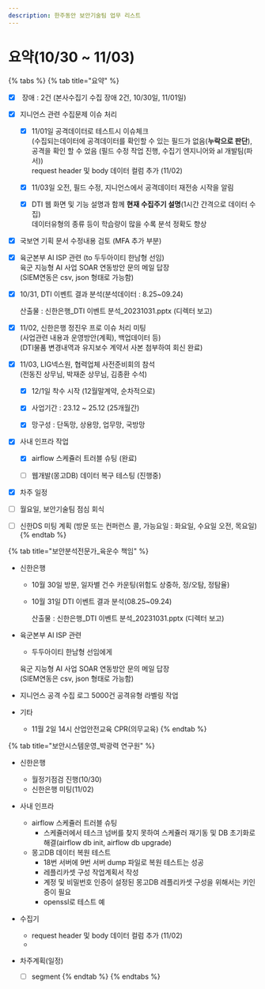 ```yaml
---
description: 한주동안 보안기술팀 업무 리스트
---
```


# 요약(10/30 \~ 11/03)

{% tabs %}
{% tab title="요약" %}


* [x] &#x20;장애 : 2건 (본사수집기 수집 장애 2건, 10/30일, 11/01일)



* [x] 지니언스 관련 수집문제 이슈 처리
  * [x] 11/01일 공격데이터로 테스트시 이슈체크 \
    (수집되는데이터에 공격데이터를 확인할 수 있는 필드가 없음(**누락으로   판단**), \
    공격을 확인 할 수 었음 (필드 수정 작업 진행, 수집기 엔지니어와 aI 개발팀(파서))\
    request header 및 body 데이터 컬럼 추가 (11/02)
  * [x] 11/03일 오전,  필드 수정, 지니언스에서 공격데이터 재전송 시작을 알림
  * [x] DTI 웹 화면 및 기능 설명과 함께 **현재 수집주기 설명**(1시간 간격으로 데이터 수집)\
    데이터유형의 종류 등이 학습량이 많을 수록 분석 정확도 향상



* [x] 국보연 기획 문서 수정내용 검토 (MFA 추가 부분)



* [x] 육군본부 AI ISP 관련 (to 두두아이티 한남형 선임) \
  육군 지능형 AI 사업 SOAR 연동방안 문의 메일 답장 \
  (SIEM연동은 csv, json 형태로 가능함)



*   [x] 10/31, DTI 이벤트 결과 분석(분석데이터 :  8.25\~09.24)&#x20;

    산출물 :  신한은행\_DTI 이벤트 분석\_20231031.pptx (디렉터 보고)



* [x] 11/02, 신한은행 정진우 프로 이슈 처리 미팅 \
  (사업관련 내용과 운영방안(계획), 백업데이터 등)\
  (DTI물품 변경내역과 유지보수 계약서 사본 첨부하여  회신 완료)



* [x] 11/03, LIG넥스원, 협력업체 사전준비회의 참석 \
  (전동진 상무님, 박재준 상무님, 김종환 수석)
  * [x] 12/1일 착수 시작 (12월말계약, 순차적으로)
  * [x] 사업기간 : 23.12 \~ 25.12 (25개월간)
  * [x] 망구성 : 단독망, 상용망, 업무망, 국방망



* [x] 사내 인프라 작업
  * [x] airflow 스케쥴러 트러블 슈팅 (완료)
  * [ ] 웹개발(몽고DB) 데이터 복구 테스팅 (진행중)



* [x] 차주 일정
* [ ] 월요일, 보안기술팀 점심 회식
* [ ] 신한DS 미팅 계획 (방문 또는 컨퍼런스 콜, 가능요일 : 화요일, 수요일 오전, 목요일)
{% endtab %}

{% tab title="보안분석전문가_육운수 책임" %}


* 신한은행
  * 10월 30일 방문, 일자별 건수 카운팅(위험도 상중하, 정/오탐, 정탐율)
  *   10월 31일 DTI 이벤트 결과 분석(08.25\~09.24)&#x20;

      산출물 :  신한은행\_DTI 이벤트 분석\_20231031.pptx (디렉터 보고)



*   육군본부 AI ISP 관련

    * 두두아이티 한남형 선임에게&#x20;

    &#x20;     육군 지능형 AI 사업 SOAR 연동방안 문의 메일 답장 \
    &#x20;     (SIEM연동은 csv, json 형태로  가능함)



* 지니언스 공격 수집 로그 5000건 공격유형 라벨링 작업



* 기타
  * 11월 2일 14시 산업안전교육 CPR(의무교육)
{% endtab %}

{% tab title="보안시스템운영_박광력 연구원" %}


* 신한은행
  * 월정기점검 진행(10/30)
  * 신한은행 미팅(11/02)&#x20;
* 사내 인프라
  * airflow 스케쥴러 트러블 슈팅
    * 스케쥴러에서 테스크 넘버를 찾지 못하여 스케쥴러 재기동 및 DB 초기화로 해결(airflow db init, airflow db upgrade)
  * 몽고DB 데이터 복원 테스트
    * 18번 서버에 9번 서버 dump 파일로 복원 테스트는 성공
    * 레플리카셋 구성  작업계획서 작성
    * 계정 및 비밀번호 인증이 설정된 몽고DB 레플리카셋 구성을 위해서는 키인증이 필요
    *   openssl로 테스트 예


* 수집기
  * request header 및 body 데이터 컬럼 추가 (11/02)
  *
* 차주계획(일정)
  * [ ] segment
{% endtab %}
{% endtabs %}



